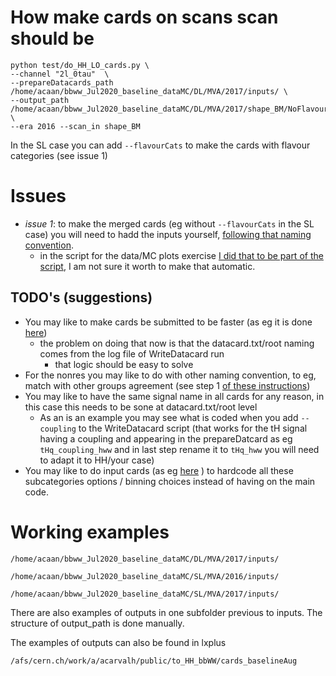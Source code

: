 # How make cards on scans scan should be


```
python test/do_HH_LO_cards.py \
--channel "2l_0tau"  \
--prepareDatacards_path /home/acaan/bbww_Jul2020_baseline_dataMC/DL/MVA/2017/inputs/ \
--output_path /home/acaan/bbww_Jul2020_baseline_dataMC/DL/MVA/2017/shape_BM/NoFlavourSubcats/ \
--era 2016 --scan_in shape_BM
```

In the SL case you can add `--flavourCats` to make the cards with flavour categories (see issue 1)

# Issues

- *issue 1*: to make the merged cards (eg without `--flavourCats` in the SL case) you will need to hadd the inputs yourself, [following that naming convention](https://github.com/HEP-KBFI/CombineHarvester/blob/d9454235b9f5a1ef6061bcd3f2e6e4dad4612ef0/ttH_htt/test/do_HH_LO_cards.py#L231-L237).
  - in the script for the data/MC plots exercise [I did that to be part of the script](https://github.com/HEP-KBFI/CombineHarvester/blob/d9454235b9f5a1ef6061bcd3f2e6e4dad4612ef0/ttH_htt/test/do_bbWW_dataMC.py#L117-L123), I am not sure it worth to make that automatic.

## TODO's (suggestions)

- You may like to make cards be submitted to be faster (as eg it is done [here](https://github.com/HEP-KBFI/CombineHarvester/blob/d9454235b9f5a1ef6061bcd3f2e6e4dad4612ef0/ttH_htt/test/do_HH_LO_cards.py#L231-L237))
  - the problem on doing that now is that the datacard.txt/root naming comes from the log file of WriteDatacard run
    - that logic should be easy to solve
- For the nonres you may like to do with other naming convention, to eg, match with other groups agreement (see step 1 [of these instructions](https://github.com/HEP-KBFI/CombineHarvester/blob/master/ttH_htt/instructions/README_cards_kl_kt_lik.md))
- You may like to have the same signal name in all cards for any reason, in this case this needs to be sone at datacard.txt/root level
  - As an is an example you may see what is coded when you add `--coupling` to the WriteDatacard script (that works for the tH signal having a coupling and appearing in the prepareDatcard as eg `tHq_coupling_hww` and in last step rename it to `tHq_hww` you will need to adapt it to HH/your case)
- You may like to do input cards (as eg [here](https://github.com/HEP-KBFI/CombineHarvester/blob/master/ttH_htt/instructions/README_rebining.md) ) to hardcode all these subcategories options / binning choices instead of having on the main code.

# Working examples

```
/home/acaan/bbww_Jul2020_baseline_dataMC/DL/MVA/2017/inputs/

/home/acaan/bbww_Jul2020_baseline_dataMC/SL/MVA/2016/inputs/

/home/acaan/bbww_Jul2020_baseline_dataMC/SL/MVA/2017/inputs/
```

There are also examples of outputs in one subfolder previous to inputs.
The structure of output_path is done manually.

The examples of outputs can also be found in lxplus

```
/afs/cern.ch/work/a/acarvalh/public/to_HH_bbWW/cards_baselineAug
```
